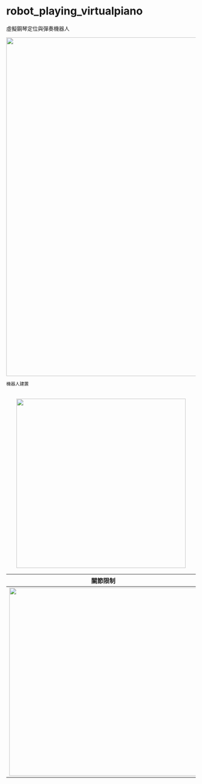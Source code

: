 # robot_playing_virtualpiano
虛擬鋼琴定位與彈奏機器人

<img src="https://github.com/07050862/robot_playing_vitualpiano/blob/main/%E8%99%9B%E6%93%AC%E9%8B%BC%E7%90%B4%E5%AE%9A%E4%BD%8D%E8%88%87%E5%BD%88%E5%A5%8F%E6%A9%9F%E5%99%A8%E4%BA%BA/%E5%9C%96%E5%B1%95%E7%A4%BA/vitualpiano.gif" width="900">

```javascript
機器人建置
```
<div align="center">
	<br>
	<img src="https://github.com/07050862/robot_playing_vitualpiano/blob/main/%E8%99%9B%E6%93%AC%E9%8B%BC%E7%90%B4%E5%AE%9A%E4%BD%8D%E8%88%87%E5%BD%88%E5%A5%8F%E6%A9%9F%E5%99%A8%E4%BA%BA/%E5%9C%96%E5%B1%95%E7%A4%BA/manman.jpg" width="450">
	<br>
</div>

| 關節限制 | 無關節限制 |
|:---------:|:---------:|
|<img src="https://github.com/07050862/robot_playing_vitualpiano/blob/main/%E8%99%9B%E6%93%AC%E9%8B%BC%E7%90%B4%E5%AE%9A%E4%BD%8D%E8%88%87%E5%BD%88%E5%A5%8F%E6%A9%9F%E5%99%A8%E4%BA%BA/%E5%9C%96%E5%B1%95%E7%A4%BA/%E6%9C%89.gif" width="500">|<img src="https://github.com/07050862/robot_playing_vitualpiano/blob/main/%E8%99%9B%E6%93%AC%E9%8B%BC%E7%90%B4%E5%AE%9A%E4%BD%8D%E8%88%87%E5%BD%88%E5%A5%8F%E6%A9%9F%E5%99%A8%E4%BA%BA/%E5%9C%96%E5%B1%95%E7%A4%BA/%E6%B2%92%E6%9C%89.gif" width="500">|

